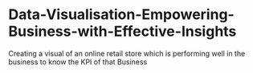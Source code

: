 # Data-Visualisation-Empowering-Business-with-Effective-Insights
Creating a visual of an online retail store which is performing well in the business to know the KPI of that Business
